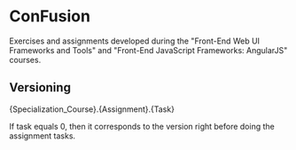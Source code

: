 # ConFusion
Exercises and assignments developed during the "Front-End Web UI Frameworks and Tools" and "Front-End JavaScript Frameworks: AngularJS" courses.

## Versioning
{Specialization_Course}.{Assignment}.{Task}

If task equals 0, then it corresponds to the version right before doing the assignment tasks.
